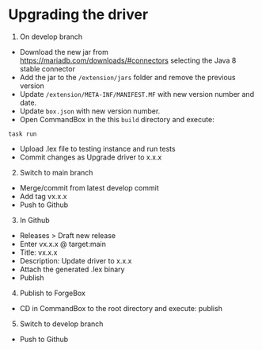 # Upgrading the driver

1) On develop branch
* Download the new jar from https://mariadb.com/downloads/#connectors selecting the Java 8 stable connector
* Add the jar to the `/extension/jars` folder and remove the previous version
* Update `/extension/META-INF/MANIFEST.MF` with new version number and date.
* Update `box.json` with new version number.
* Open CommandBox in the this `build` directory and execute:
```
task run
```
* Upload .lex file to testing instance and run tests
* Commit changes as Upgrade driver to x.x.x
2) Switch to main branch
* Merge/commit from latest develop commit
* Add tag vx.x.x
* Push to Github
3) In Github
* Releases > Draft new release
* Enter vx.x.x @ target:main
* Title: vx.x.x
* Description: Update driver to x.x.x
* Attach the generated .lex binary
* Publish
4) Publish to ForgeBox
* CD in CommandBox to the root directory and execute: publish
5) Switch to develop branch
* Push to Github